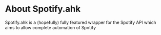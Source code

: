 # About Spotify.ahk
Spotify.ahk is a (hopefully) fully featured wrapper for the Spotify API which aims to allow complete automation of Spotify
